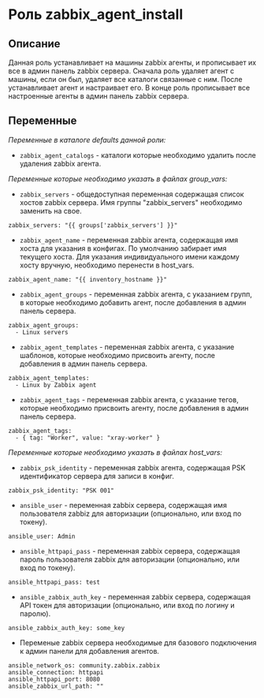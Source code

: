 # Роль zabbix_agent_install

## Описание

Данная роль устанавливает на машины zabbix агенты, и прописывает их все в админ панель zabbix сервера. Сначала роль удаляет агент с машины, если он был, удаляет все каталоги связанные с ним. После устанавливает агент и настраивает его. В конце роль прописывает все настроенные агенты в админ панель zabbix сервера.

## Переменные

*Переменные в каталоге defaults данной роли:*

- `zabbix_agent_catalogs` - каталоги которые необходимо удалить после удаления zabbix агента.

*Переменные которые необходимо указать в файлах group_vars:*

- `zabbix_servers` - общедоступная переменная содержащая список хостов zabbix сервера. Имя группы "zabbix_servers" необходимо заменить на свое.
```
zabbix_servers: "{{ groups['zabbix_servers'] }}"
```

- `zabbix_agent_name` - переменная zabbix агента, содержащая имя хоста для указания в конфигах. По умолчанию забирает имя текущего хоста. Для указания индивидуального имени каждому хосту вручную, необходимо перенести в host_vars.
```
zabbix_agent_name: "{{ inventory_hostname }}"
```

- `zabbix_agent_groups` - переменная zabbix агента, с указанием групп, в которые необходимо добавить агент, после добавления в админ панель сервера.
```
zabbix_agent_groups:
  - Linux servers
```

- `zabbix_agent_templates` - переменная zabbix агента, с указание шаблонов, которые необходимо присвоить агенту, после добавления в админ панель сервера.
```
zabbix_agent_templates:
  - Linux by Zabbix agent
```

- `zabbix_agent_tags` - переменная zabbix агента, с указание тегов, которые необходимо присвоить агенту, после добавления в админ панель сервера.
```
zabbix_agent_tags:
  - { tag: "Worker", value: "xray-worker" }
```

*Переменные которые необходимо указать в файлах host_vars:*

- `zabbix_psk_identity` - переменная zabbix агента, содержащая PSK идентификатор сервера для записи в конфиг.
```
zabbix_psk_identity: "PSK 001"
```

- `ansible_user` - переменная zabbix сервера, содержащая имя пользователя zabbiz для авторизации (опционально, или вход по токену).
```
ansible_user: Admin
```

- `ansible_httpapi_pass` - переменная zabbix сервера, содержащая пароль пользователя zabbix для авторизации (опционально, или вход по токену).
```
ansible_httpapi_pass: test
```

- `ansible_zabbix_auth_key` - переменная zabbix сервера, содержащая API токен для авторизации (опционально, или вход по логину и паролю).
```
ansible_zabbix_auth_key: some_key
```

- Переменые zabbix сервера необходимые для базового подключения к админ панели для добавления агентов.
```
ansible_network_os: community.zabbix.zabbix
ansible_connection: httpapi
ansible_httpapi_port: 8080
ansible_zabbix_url_path: ""
```

